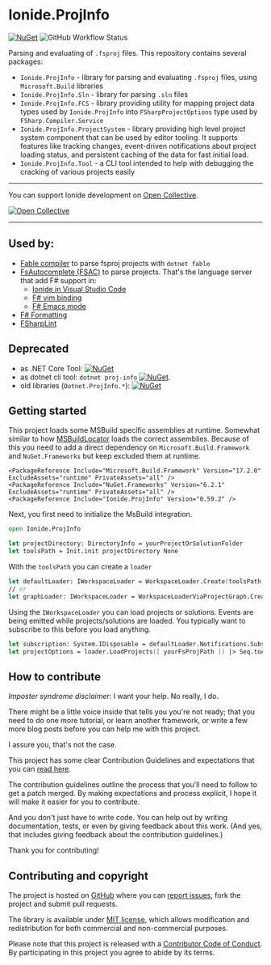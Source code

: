 # Ionide.ProjInfo

[![NuGet](https://img.shields.io/nuget/v/Ionide.ProjInfo.svg)](https://www.nuget.org/packages/Ionide.ProjInfo/) ![GitHub Workflow Status](https://img.shields.io/github/workflow/status/Ionide/dotnet-proj-info/Build?style=flat-square)

Parsing and evaluating of `.fsproj` files. This repository contains several packages:
* `Ionide.ProjInfo` - library for parsing and evaluating `.fsproj` files, using `Microsoft.Build` libraries
* `Ionide.ProjInfo.Sln` - library for parsing `.sln` files
* `Ionide.ProjInfo.FCS` - library providing utility for mapping project data types used by `Ionide.ProjInfo` into `FSharpProjectOptions` type used by `FSharp.Compiler.Service`
* `Ionide.ProjInfo.ProjectSystem` - library providing high level project system component that can be used by editor tooling. It supports features like tracking changes, event-driven notifications about project loading status, and persistent caching of the data for fast initial load.
* `Ionide.ProjInfo.Tool` - a CLI tool intended to help with debugging the cracking of various projects easily

---
You can support Ionide development on [Open Collective](https://opencollective.com/ionide).

[![Open Collective](https://opencollective.com/ionide/donate/button.png?color=blue)](https://opencollective.com/ionide)

---

## Used by:

- [Fable compiler](https://github.com/fable-compiler/fable) to parse fsproj projects with `dotnet fable`
- [FsAutocomplete (FSAC)](https://github.com/fsharp/FsAutoComplete/) to parse projects. That's the language server that add F# support in:
  - [Ionide in Visual Studio Code](https://github.com/ionide/ionide-vscode-fsharp)
  - [F# vim binding](https://github.com/fsharp/vim-fsharp)
  - [F# Emacs mode](https://github.com/fsharp/emacs-fsharp-mode)
- [F# Formatting](https://github.com/fsprojects/FSharp.Formatting)
- [FSharpLint](https://github.com/fsprojects/FSharpLint)

## Deprecated

- as .NET Core Tool: [![NuGet](https://img.shields.io/nuget/v/dotnet-proj.svg)](https://www.nuget.org/packages/dotnet-proj/)
- as dotnet cli tool: `dotnet proj-info` [![NuGet](https://img.shields.io/nuget/v/dotnet-proj-info.svg)](https://www.nuget.org/packages/dotnet-proj-info).
- old libraries (`Dotnet.ProjInfo.*`): [![NuGet](https://img.shields.io/nuget/v/Dotnet.ProjInfo.svg)](https://www.nuget.org/packages/Dotnet.ProjInfo/)

## Getting started

This project loads some MSBuild specific assemblies at runtime. Somewhat similar to how [MSBuildLocator](https://github.com/microsoft/MSBuildLocator) loads the correct assemblies.
Because of this you need to add a direct dependency on `Microsoft.Build.Framework` and `NuGet.Frameworks` but keep excluded them at runtime.

```
<PackageReference Include="Microsoft.Build.Framework" Version="17.2.0" ExcludeAssets="runtime" PrivateAssets="all" />
<PackageReference Include="NuGet.Frameworks" Version="6.2.1" ExcludeAssets="runtime" PrivateAssets="all" />
<PackageReference Include="Ionide.ProjInfo" Version="0.59.2" />
```

Next, you first need to initialize the MsBuild integration.

```fsharp
open Ionide.ProjInfo

let projectDirectory: DirectoryInfo = yourProjectOrSolutionFolder
let toolsPath = Init.init projectDirectory None
```

With the `toolsPath` you can create a `loader`

```fsharp
let defaultLoader: IWorkspaceLoader = WorkspaceLoader.Create(toolsPath, [])
// or
let graphLoader: IWorkspaceLoader = WorkspaceLoaderViaProjectGraph.Create(toolsPath, [])
```

Using the `IWorkspaceLoader` you can load projects or solutions.
Events are being emitted while projects/solutions are loaded.
You typically want to subscribe to this before you load anything.

```fsharp
let subscription: System.IDisposable = defaultLoader.Notifications.Subscribe(fun msg -> printfn "%A" msg)
let projectOptions = loader.LoadProjects([ yourFsProjPath ]) |> Seq.toArray
```

## How to contribute

*Imposter syndrome disclaimer*: I want your help. No really, I do.

There might be a little voice inside that tells you you're not ready; that you need to do one more tutorial, or learn another framework, or write a few more blog posts before you can help me with this project.

I assure you, that's not the case.

This project has some clear Contribution Guidelines and expectations that you can [read here](https://github.com/ionide/dotnet-proj-info/blob/main/CONTRIBUTING.md).

The contribution guidelines outline the process that you'll need to follow to get a patch merged. By making expectations and process explicit, I hope it will make it easier for you to contribute.

And you don't just have to write code. You can help out by writing documentation, tests, or even by giving feedback about this work. (And yes, that includes giving feedback about the contribution guidelines.)

Thank you for contributing!


## Contributing and copyright

The project is hosted on [GitHub](https://github.com/ionide/dotnet-proj-info) where you can [report issues](https://github.com/ionide/dotnet-proj-info/issues), fork
the project and submit pull requests.

The library is available under [MIT license](https://github.com/ionide/dotnet-proj-info/blob/master/LICENSE.md), which allows modification and redistribution for both commercial and non-commercial purposes.

Please note that this project is released with a [Contributor Code of Conduct](CODE_OF_CONDUCT.md). By participating in this project you agree to abide by its terms.

